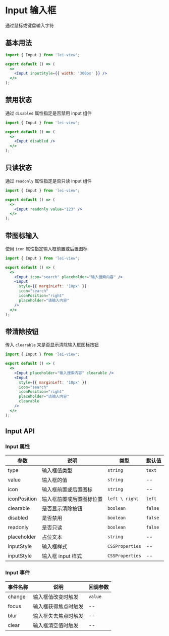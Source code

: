 # Input 输入框

通过鼠标或键盘输入字符

## 基本用法

```jsx
import { Input } from 'lei-view';

export default () => (
  <>
    <Input inputStyle={{ width: '300px' }} />
  </>
);
```

## 禁用状态

通过 `disabled` 属性指定是否禁用 input 组件

```jsx
import { Input } from 'lei-view';

export default () => (
  <>
    <Input disabled />
  </>
);
```

## 只读状态

通过 `readonly` 属性指定是否只读 input 组件

```jsx
import { Input } from 'lei-view';

export default () => (
  <>
    <Input readonly value="123" />
  </>
);
```

## 带图标输入

使用 `icon` 属性指定输入框前置或后置图标

```jsx
import { Input } from 'lei-view';

export default () => (
  <>
    <Input icon="search" placeholder="输入搜索内容" />
    <Input
      style={{ marginLeft: '10px' }}
      icon="search"
      iconPosition="right"
      placeholder="请输入内容"
    />
  </>
);
```

## 带清除按钮

传入 `clearable` 来是否显示清除输入框图标按钮

```jsx
import { Input } from 'lei-view';

export default () => (
  <>
    <Input placeholder="输入搜索内容" clearable />
    <Input
      style={{ marginLeft: '10px' }}
      icon="search"
      iconPosition="right"
      placeholder="请输入内容"
      clearable
    />
  </>
);
```

## Input API

### Input 属性

| 参数         | 说明                     | 类型            | 默认值  |
| ------------ | ------------------------ | --------------- | ------- |
| type         | 输入框值类型             | `string`        | `text`  |
| value        | 输入框的值               | `string`        | --      |
| icon         | 输入框前置或后置图标     | `string`        | --      |
| iconPosition | 输入框前置或后置图标位置 | `left \ right`  | `left`  |
| clearable    | 是否显示清除按钮         | `boolean`       | `false` |
| disabled     | 是否禁用                 | `boolean`       | `false` |
| readonly     | 是否只读                 | `boolean`       | `false` |
| placeholder  | 占位文本                 | `string`        | --      |
| inputStyle   | 输入框样式               | `CSSProperties` | --      |
| inputStyle   | 输入框 input 样式        | `CSSProperties` | --      |

### Input 事件

| 事件名称 | 说明                 | 回调参数 |
| -------- | -------------------- | -------- |
| change   | 输入框值改变时触发   | `value`  |
| focus    | 输入框获得焦点时触发 | --       |
| blur     | 输入框失去焦点时触发 | --       |
| clear    | 输入框清空值时触发   | --       |
